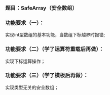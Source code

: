 ### 题目：SafeArray（安全数组）

### 功能要求（一）：

实现int型数组的基本功能，当数组下标越界时报错;

### 功能要求（二）（学了运算符重载后再做）：

实现下标运算操作；

### 功能要求（三）（学了模板后再做）：

实现类型无关的安全数组；
